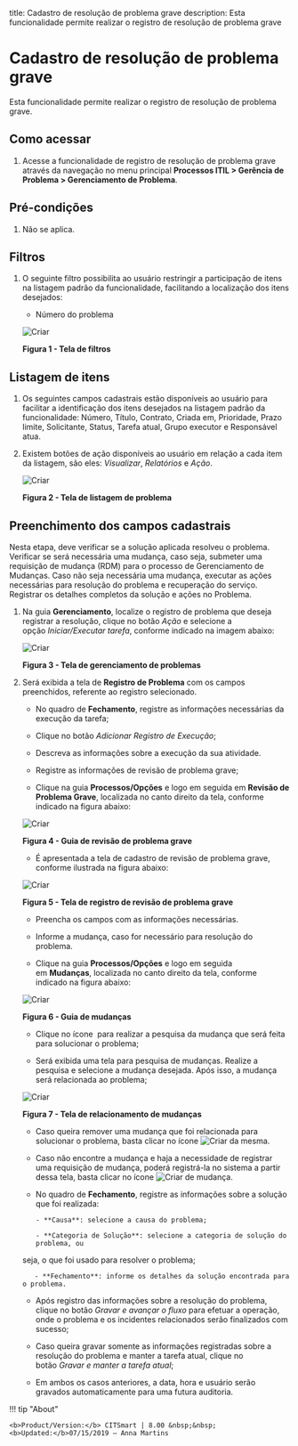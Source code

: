 title: Cadastro de resolução de problema grave
description: Esta funcionalidade permite realizar o registro de resolução de problema grave

# Cadastro de resolução de problema grave

Esta funcionalidade permite realizar o registro de resolução de problema grave.

Como acessar
------------

1.  Acesse a funcionalidade de registro de resolução de problema grave através
    da navegação no menu principal **Processos ITIL > Gerência de
    Problema > Gerenciamento de Problema**.

Pré-condições
-------------

1.  Não se aplica.

Filtros
-------

1.  O seguinte filtro possibilita ao usuário restringir a participação de itens
    na listagem padrão da funcionalidade, facilitando a localização dos itens
    desejados:

    -   Número do problema

    ![Criar](images/resolution-1.png)
    
    **Figura 1 - Tela de filtros**

Listagem de itens
-----------------

1.  Os seguintes campos cadastrais estão disponíveis ao usuário para facilitar a
    identificação dos itens desejados na listagem padrão da
    funcionalidade: Número, Título, Contrato, Criada em, Prioridade, Prazo
    limite, Solicitante, Status, Tarefa atual, Grupo
    executor e Responsável atua.

2.  Existem botões de ação disponíveis ao usuário em relação a cada item da
    listagem, são eles: *Visualizar*, *Relatórios* e *Ação*.

    ![Criar](images/resolution-2.png)

    **Figura 2 - Tela de listagem de problema**

Preenchimento dos campos cadastrais
-----------------------------------

Nesta etapa, deve verificar se a solução aplicada resolveu o problema. Verificar
se será necessária uma mudança, caso seja, submeter uma requisição de mudança
(RDM) para o processo de Gerenciamento de Mudanças. Caso não seja necessária uma
mudança, executar as ações necessárias para resolução do problema e recuperação
do serviço. Registrar os detalhes completos da solução e ações no Problema.

1.  Na guia **Gerenciamento**, localize o registro de problema que deseja
    registrar a resolução, clique no botão *Ação* e selecione a
    opção *Iniciar/Executar tarefa*, conforme indicado na imagem abaixo:

    ![Criar](images/resolution-3.png)

    **Figura 3 - Tela de gerenciamento de problemas**

2.  Será exibida a tela de **Registro de Problema** com os campos preenchidos,
    referente ao registro selecionado.

    -  No quadro de **Fechamento**, registre as informações necessárias da execução
    da tarefa;

    -  Clique no botão *Adicionar Registro de Execução*;

    -  Descreva as informações sobre a execução da sua atividade.

    -  Registre as informações de revisão de problema grave;

    -  Clique na guia **Processos/Opções** e logo em seguida em **Revisão de
    Problema Grave**, localizada no canto direito da tela, conforme indicado na
    figura abaixo:

    ![Criar](images/resolution-4.png)

    **Figura 4 - Guia de revisão de problema grave**

    -  É apresentada a tela de cadastro de revisão de problema grave, conforme
    ilustrada na figura abaixo:

    ![Criar](images/resolution-5.png)

    **Figura 5 - Tela de registro de revisão de problema grave**

    -  Preencha os campos com as informações necessárias.

    -  Informe a mudança, caso for necessário para resolução do problema.

    -  Clique na guia **Processos/Opções** e logo em seguida em **Mudanças**,
    localizada no canto direito da tela, conforme indicado na figura abaixo:

    ![Criar](images/resolution-6.png)

    **Figura 6 - Guia de mudanças**

    -  Clique no ícone  para realizar a pesquisa da mudança que será feita para
    solucionar o problema;

    -  Será exibida uma tela para pesquisa de mudanças. Realize a pesquisa e
    selecione a mudança desejada. Após isso, a mudança será relacionada ao
    problema;

    ![Criar](images/resolution-7.png)

    **Figura 7 - Tela de relacionamento de mudanças**

    -  Caso queira remover uma mudança que foi relacionada para solucionar o
    problema, basta clicar no ícone ![Criar](images/resolution-8.png) da mesma.

    -  Caso não encontre a mudança e haja a necessidade de registrar uma requisição
    de mudança, poderá registrá-la no sistema a partir dessa tela, basta clicar
    no ícone ![Criar](images/resolution-9.png) de mudança.

    -  No quadro de **Fechamento**, registre as informações sobre a solução que foi
    realizada:

           - **Causa**: selecione a causa do problema;

           - **Categoria de Solução**: selecione a categoria de solução do problema, ou
    seja, o que foi usado para resolver o problema;

           - **Fechamento**: informe os detalhes da solução encontrada para o problema.

    -  Após registro das informações sobre a resolução do problema, clique no
    botão *Gravar e avançar o fluxo* para efetuar a operação, onde o problema e
    os incidentes relacionados serão finalizados com sucesso;

    -  Caso queira gravar somente as informações registradas sobre a resolução do
    problema e manter a tarefa atual, clique no botão *Gravar e manter a tarefa
    atual*;

    -  Em ambos os casos anteriores, a data, hora e usuário serão gravados
    automaticamente para uma futura auditoria.


!!! tip "About"

    <b>Product/Version:</b> CITSmart | 8.00 &nbsp;&nbsp;
    <b>Updated:</b>07/15/2019 – Anna Martins
